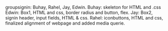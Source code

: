 groupsignin: Buhay, Rahel, Jay, Edwin.
Buhay: skeleton for HTML and .css
Edwin: Box1, HTML and css, border radius and button, flex.
Jay: Box2, signin header, input fields, HTML & css.
Rahel: iconbuttons, HTML and css, finalized alignment of webpage and added media querie.
